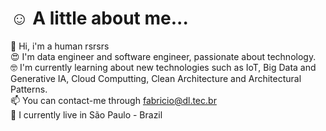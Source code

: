 # :relaxed: A little about me...

👋 Hi, i'm a human rsrsrs\
:heart_eyes: I'm data engineer and software engineer, passionate about technology.\
:nerd_face: I'm currently learning about new technologies such as IoT, Big Data and Generative IA, Cloud Computting, Clean Architecture and Architectural Patterns.\
📫 You can contact-me through fabricio@dl.tec.br\
:house_with_garden: I currently live in São Paulo - Brazil
